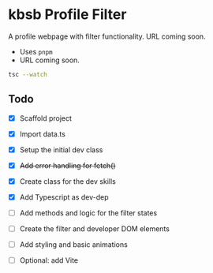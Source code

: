 # kbsb Profile Filter

A profile webpage with filter functionality. URL coming soon.

- Uses `pnpm`
- URL coming soon.

```bash
tsc --watch
```

## Todo

- [X] Scaffold project
- [X] Import data.ts
- [X] Setup the initial dev class
- [X] ~~Add error handling for fetch()~~
- [X] Create class for the dev skills
- [X] Add Typescript as dev-dep
- [ ] Add methods and logic for the filter states
- [ ] Create the filter and developer DOM elements
- [ ] Add styling and basic animations
- [ ] Optional: add Vite
  
